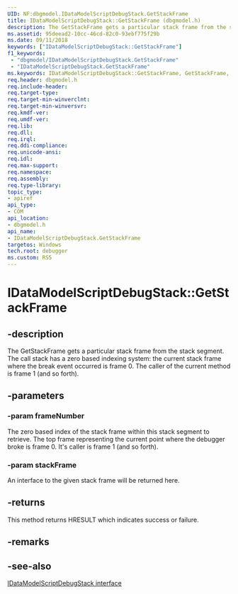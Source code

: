 ```yaml
---
UID: NF:dbgmodel.IDataModelScriptDebugStack.GetStackFrame
title: IDataModelScriptDebugStack::GetStackFrame (dbgmodel.h)
description: The GetStackFrame gets a particular stack frame from the stack segment.
ms.assetid: 95deead2-10cc-46cd-82c0-93ebf775f29b
ms.date: 09/11/2018
keywords: ["IDataModelScriptDebugStack::GetStackFrame"]
f1_keywords:
 - "dbgmodel/IDataModelScriptDebugStack.GetStackFrame"
 - "IDataModelScriptDebugStack.GetStackFrame"
ms.keywords: IDataModelScriptDebugStack::GetStackFrame, GetStackFrame, IDataModelScriptDebugStack.GetStackFrame, IDataModelScriptDebugStack::GetStackFrame, IDataModelScriptDebugStack.GetStackFrame
req.header: dbgmodel.h
req.include-header:
req.target-type:
req.target-min-winverclnt:
req.target-min-winversvr:
req.kmdf-ver:
req.umdf-ver:
req.lib:
req.dll:
req.irql: 
req.ddi-compliance:
req.unicode-ansi:
req.idl:
req.max-support:
req.namespace:
req.assembly:
req.type-library: 
topic_type: 
- apiref
api_type: 
- COM
api_location: 
- dbgmodel.h
api_name: 
- IDataModelScriptDebugStack.GetStackFrame
targetos: Windows
tech.root: debugger
ms.custom: RS5
---
```


# IDataModelScriptDebugStack::GetStackFrame


## -description

The GetStackFrame gets a particular stack frame from the stack segment. The call stack has a zero based indexing system: the current stack frame where the break event occurred is frame 0. The caller of the current method is frame 1 (and so forth). 

## -parameters

### -param frameNumber
The zero based index of the stack frame within this stack segment to retrieve. The top frame representing the current point where the debugger broke is frame 0. It's caller is frame 1 (and so forth).

### -param stackFrame
An interface to the given stack frame will be returned here.

## -returns
This method returns HRESULT which indicates success or failure.

## -remarks

## -see-also
[IDataModelScriptDebugStack interface](nn-dbgmodel-idatamodelscriptdebugstack.md)
